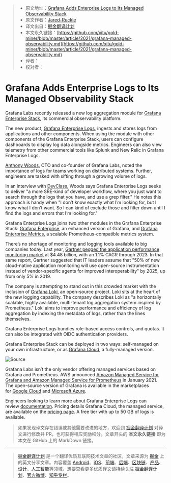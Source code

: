 > * 原文地址：[Grafana Adds Enterprise Logs to Its Managed Observability Stack](https://www.infoq.com/news/2021/03/grafana-managed-observability/)
> * 原文作者：[Jared-Ruckle](https://www.infoq.com/profile/Jared-Ruckle/)
> * 译文出自：[掘金翻译计划](https://github.com/xitu/gold-miner)
> * 本文永久链接：[https://github.com/xitu/gold-miner/blob/master/article/2021/grafana-managed-observability.md](https://github.com/xitu/gold-miner/blob/master/article/2021/grafana-managed-observability.md)
> * 译者：
> * 校对者：

# Grafana Adds Enterprise Logs to Its Managed Observability Stack

Grafana Labs recently released a new log aggregation module for [Grafana Enterprise Stack](https://grafana.com/products/enterprise/), its commercial observability platform.

The new product, [Grafana Enterprise Logs](https://grafana.com/blog/2021/02/17/introducing-grafana-enterprise-logs-a-core-part-of-the-grafana-enterprise-stack-integrated-observability-solution/), ingests and stores logs from applications and other components. When using the module with other components of the Grafana Enterprise Stack, users can configure dashboards to display log data alongside metrics. Engineers can also view telemetry from other commercial tools like Splunk and New Relic in Grafana Enterprise Logs.

[Anthony Woods](https://grafana.com/author/awoods), CTO and co-founder of Grafana Labs, noted the importance of logs for teams working on distributed systems. Further, engineers are tasked with sifting through a growing volume of logs.

In an interview with [DevClass](https://devclass.com/2021/02/19/bp-190221/), Woods says Grafana Enterprise Logs seeks to deliver "a more SRE-kind of developer workflow, where you just want to search through the logs that you have, and use a grep filter." He notes this approach is handy when "I don’t know exactly what I’m looking for, but I know what I don’t want. So I can kind of exclude those and filter down until I find the logs and errors that I’m looking for."

Grafana Enterprise Logs joins two other modules in the Grafana Enterprise Stack: [Grafana Enterprise](https://grafana.com/products/enterprise/grafana/), an enhanced version of Grafana, and [Grafana Enterprise Metrics](https://grafana.com/products/enterprise/metrics/), a scalable Prometheus-compatible metrics system.

There’s no shortage of monitoring and logging tools available to big companies today. Last year, [Gartner pegged the application performance monitoring market](https://www.gartner.com/en/documents/3983892/magic-quadrant-for-application-performance-monitoring) at $4.48 billion, with an 1.1% CAGR through 2023. In that same report, Gartner suggested that IT leaders assume that "50% of new cloud-native application monitoring will use open-source instrumentation instead of vendor-specific agents for improved interoperability" by 2025, up from only 5% in 2019.

The company is attempting to stand out in this crowded market with the inclusion of [Grafana Loki](https://grafana.com/oss/loki/), an open-source project. Loki sits at the heart of the new logging capability. The company describes Loki as "a horizontally scalable, highly available, multi-tenant log aggregation system inspired by Prometheus." Loki aims to improve performance and efficiency of log aggregation by indexing the metadata of logs, rather than the lines themselves.

Grafana Enterprise Logs bundles role-based access controls, and quotas. It can also be integrated with OIDC authentication providers.

Grafana Enterprise Stack can be deployed in two ways: self-managed on your own infrastructure, or as [Grafana Cloud](https://grafana.com/products/cloud/), a fully-managed version.

![[Source](https://grafana.com/blog/2021/02/17/introducing-grafana-enterprise-logs-a-core-part-of-the-grafana-enterprise-stack-integrated-observability-solution/)](https://res.infoq.com/news/2021/03/grafana-managed-observability/en/resources/1grafana-meta-image-for-blog-1616540157142.png)

Grafana Labs isn’t the only vendor offering managed services based on Grafana and Prometheus. AWS announced [Amazon Managed Service for Grafana and Amazon Managed Service for Prometheus](https://www.infoq.com/news/2021/01/aws-grafana-prometheus/) in January 2021. The open-source version of Grafana is available in the marketplaces for [Google Cloud](https://console.cloud.google.com/marketplace/details/google/grafana) and [Microsoft Azure](https://azuremarketplace.microsoft.com/en-in/marketplace/apps/grafana-labs.grafana_oss?tab=overview).

Engineers looking to learn more about Grafana Enterprise Logs can review [documentation](https://grafana.com/docs/enterprise-logs/latest/). Pricing details Grafana Cloud, the managed service, are available on the [pricing page](https://grafana.com/products/cloud/pricing/). A free tier with up to 50 GB of logs is available.

> 如果发现译文存在错误或其他需要改进的地方，欢迎到 [掘金翻译计划](https://github.com/xitu/gold-miner) 对译文进行修改并 PR，也可获得相应奖励积分。文章开头的 **本文永久链接** 即为本文在 GitHub 上的 MarkDown 链接。

---

> [掘金翻译计划](https://github.com/xitu/gold-miner) 是一个翻译优质互联网技术文章的社区，文章来源为 [掘金](https://juejin.im) 上的英文分享文章。内容覆盖 [Android](https://github.com/xitu/gold-miner#android)、[iOS](https://github.com/xitu/gold-miner#ios)、[前端](https://github.com/xitu/gold-miner#前端)、[后端](https://github.com/xitu/gold-miner#后端)、[区块链](https://github.com/xitu/gold-miner#区块链)、[产品](https://github.com/xitu/gold-miner#产品)、[设计](https://github.com/xitu/gold-miner#设计)、[人工智能](https://github.com/xitu/gold-miner#人工智能)等领域，想要查看更多优质译文请持续关注 [掘金翻译计划](https://github.com/xitu/gold-miner)、[官方微博](http://weibo.com/juejinfanyi)、[知乎专栏](https://zhuanlan.zhihu.com/juejinfanyi)。
